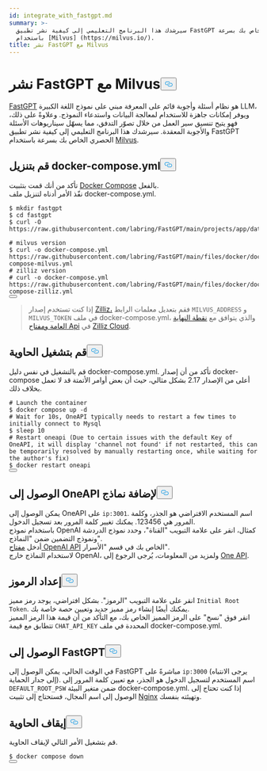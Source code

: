 ```yaml
---
id: integrate_with_fastgpt.md
summary: >-
  سيرشدك هذا البرنامج التعليمي إلى كيفية نشر تطبيق FastGPT الحصري الخاص بك بسرعة
  باستخدام [Milvus] (https://milvus.io/).
title: نشر FastGPT مع Milvus
---
```

<h1 id="Deploying-FastGPT-with-Milvus" class="common-anchor-header">نشر FastGPT مع Milvus<button data-href="#Deploying-FastGPT-with-Milvus" class="anchor-icon" translate="no">
      <svg translate="no"
        aria-hidden="true"
        focusable="false"
        height="20"
        version="1.1"
        viewBox="0 0 16 16"
        width="16"
      >
        <path
          fill="#0092E4"
          fill-rule="evenodd"
          d="M4 9h1v1H4c-1.5 0-3-1.69-3-3.5S2.55 3 4 3h4c1.45 0 3 1.69 3 3.5 0 1.41-.91 2.72-2 3.25V8.59c.58-.45 1-1.27 1-2.09C10 5.22 8.98 4 8 4H4c-.98 0-2 1.22-2 2.5S3 9 4 9zm9-3h-1v1h1c1 0 2 1.22 2 2.5S13.98 12 13 12H9c-.98 0-2-1.22-2-2.5 0-.83.42-1.64 1-2.09V6.25c-1.09.53-2 1.84-2 3.25C6 11.31 7.55 13 9 13h4c1.45 0 3-1.69 3-3.5S14.5 6 13 6z"
        ></path>
      </svg>
    </button></h1><p><a href="https://fastgpt.in/">FastGPT</a> هو نظام أسئلة وأجوبة قائم على المعرفة مبني على نموذج اللغة الكبيرة LLM، ويوفر إمكانات جاهزة للاستخدام لمعالجة البيانات واستدعاء النموذج. وعلاوةً على ذلك، فهو يتيح تنسيق سير العمل من خلال تصوّر التدفق، مما يسهّل سيناريوهات الأسئلة والأجوبة المعقدة. سيرشدك هذا البرنامج التعليمي إلى كيفية نشر تطبيق FastGPT الحصري الخاص بك بسرعة باستخدام <a href="https://milvus.io/">Milvus</a>.</p>
<h2 id="Download-docker-composeyml" class="common-anchor-header">قم بتنزيل docker-compose.yml<button data-href="#Download-docker-composeyml" class="anchor-icon" translate="no">
      <svg translate="no"
        aria-hidden="true"
        focusable="false"
        height="20"
        version="1.1"
        viewBox="0 0 16 16"
        width="16"
      >
        <path
          fill="#0092E4"
          fill-rule="evenodd"
          d="M4 9h1v1H4c-1.5 0-3-1.69-3-3.5S2.55 3 4 3h4c1.45 0 3 1.69 3 3.5 0 1.41-.91 2.72-2 3.25V8.59c.58-.45 1-1.27 1-2.09C10 5.22 8.98 4 8 4H4c-.98 0-2 1.22-2 2.5S3 9 4 9zm9-3h-1v1h1c1 0 2 1.22 2 2.5S13.98 12 13 12H9c-.98 0-2-1.22-2-2.5 0-.83.42-1.64 1-2.09V6.25c-1.09.53-2 1.84-2 3.25C6 11.31 7.55 13 9 13h4c1.45 0 3-1.69 3-3.5S14.5 6 13 6z"
        ></path>
      </svg>
    </button></h2><p>تأكد من أنك قمت بتثبيت <a href="https://docs.docker.com/compose/">Docker Compose</a> بالفعل.<br>
نفّذ الأمر أدناه لتنزيل ملف docker-compose.yml.</p>
<pre><code translate="no" class="language-shell"><span class="hljs-meta prompt_">$ </span><span class="language-bash"><span class="hljs-built_in">mkdir</span> fastgpt</span>
<span class="hljs-meta prompt_">$ </span><span class="language-bash"><span class="hljs-built_in">cd</span> fastgpt</span>
<span class="hljs-meta prompt_">$ </span><span class="language-bash">curl -O https://raw.githubusercontent.com/labring/FastGPT/main/projects/app/data/config.json</span>
<span class="hljs-meta prompt_">
# </span><span class="language-bash">milvus version</span>
<span class="hljs-meta prompt_">$ </span><span class="language-bash">curl -o docker-compose.yml https://raw.githubusercontent.com/labring/FastGPT/main/files/docker/docker-compose-milvus.yml</span>
<span class="hljs-meta prompt_"># </span><span class="language-bash">zilliz version</span>
<span class="hljs-meta prompt_"># </span><span class="language-bash">curl -o docker-compose.yml https://raw.githubusercontent.com/labring/FastGPT/main/files/docker/docker-compose-zilliz.yml</span>
<button class="copy-code-btn"></button></code></pre>
<blockquote>
<p>إذا كنت تستخدم إصدار <a href="https://zilliz.com/cloud">Zilliz،</a> فقم بتعديل معلمات الرابط <code translate="no">MILVUS_ADDRESS</code> و <code translate="no">MILVUS_TOKEN</code> في ملف docker-compose.yml، والذي يتوافق مع <a href="https://docs.zilliz.com/docs/on-zilliz-cloud-console#free-cluster-details">نقطة النهاية العامة ومفتاح Api</a> في <a href="https://zilliz.com/cloud">Zilliz Cloud</a>.</p>
</blockquote>
<h2 id="Launch-the-Container" class="common-anchor-header">قم بتشغيل الحاوية<button data-href="#Launch-the-Container" class="anchor-icon" translate="no">
      <svg translate="no"
        aria-hidden="true"
        focusable="false"
        height="20"
        version="1.1"
        viewBox="0 0 16 16"
        width="16"
      >
        <path
          fill="#0092E4"
          fill-rule="evenodd"
          d="M4 9h1v1H4c-1.5 0-3-1.69-3-3.5S2.55 3 4 3h4c1.45 0 3 1.69 3 3.5 0 1.41-.91 2.72-2 3.25V8.59c.58-.45 1-1.27 1-2.09C10 5.22 8.98 4 8 4H4c-.98 0-2 1.22-2 2.5S3 9 4 9zm9-3h-1v1h1c1 0 2 1.22 2 2.5S13.98 12 13 12H9c-.98 0-2-1.22-2-2.5 0-.83.42-1.64 1-2.09V6.25c-1.09.53-2 1.84-2 3.25C6 11.31 7.55 13 9 13h4c1.45 0 3-1.69 3-3.5S14.5 6 13 6z"
        ></path>
      </svg>
    </button></h2><p>قم بالتشغيل في نفس دليل docker-compose.yml. تأكد من أن إصدار docker-compose أعلى من الإصدار 2.17 بشكل مثالي، حيث أن بعض أوامر الأتمتة قد لا تعمل بخلاف ذلك.</p>
<pre><code translate="no" class="language-shell"><span class="hljs-meta prompt_"># </span><span class="language-bash">Launch the container</span>
<span class="hljs-meta prompt_">$ </span><span class="language-bash">docker compose up -d</span>
<span class="hljs-meta prompt_"># </span><span class="language-bash">Wait <span class="hljs-keyword">for</span> 10s, OneAPI typically needs to restart a few <span class="hljs-built_in">times</span> to initially connect to Mysql</span>
<span class="hljs-meta prompt_">$ </span><span class="language-bash"><span class="hljs-built_in">sleep</span> 10</span>
<span class="hljs-meta prompt_"># </span><span class="language-bash">Restart oneapi (Due to certain issues with the default Key of OneAPI, it will display <span class="hljs-string">&#x27;channel not found&#x27;</span> <span class="hljs-keyword">if</span> not restarted, this can be temporarily resolved by manually restarting once, <span class="hljs-keyword">while</span> waiting <span class="hljs-keyword">for</span> the author<span class="hljs-string">&#x27;s fix)</span></span>
<span class="hljs-meta prompt_">$ </span><span class="language-bash"><span class="hljs-string">docker restart oneapi</span></span>
<button class="copy-code-btn"></button></code></pre>
<h2 id="Access-OneAPI-to-Add-Models" class="common-anchor-header">الوصول إلى OneAPI لإضافة نماذج<button data-href="#Access-OneAPI-to-Add-Models" class="anchor-icon" translate="no">
      <svg translate="no"
        aria-hidden="true"
        focusable="false"
        height="20"
        version="1.1"
        viewBox="0 0 16 16"
        width="16"
      >
        <path
          fill="#0092E4"
          fill-rule="evenodd"
          d="M4 9h1v1H4c-1.5 0-3-1.69-3-3.5S2.55 3 4 3h4c1.45 0 3 1.69 3 3.5 0 1.41-.91 2.72-2 3.25V8.59c.58-.45 1-1.27 1-2.09C10 5.22 8.98 4 8 4H4c-.98 0-2 1.22-2 2.5S3 9 4 9zm9-3h-1v1h1c1 0 2 1.22 2 2.5S13.98 12 13 12H9c-.98 0-2-1.22-2-2.5 0-.83.42-1.64 1-2.09V6.25c-1.09.53-2 1.84-2 3.25C6 11.31 7.55 13 9 13h4c1.45 0 3-1.69 3-3.5S14.5 6 13 6z"
        ></path>
      </svg>
    </button></h2><p>يمكن الوصول إلى OneAPI على <code translate="no">ip:3001</code>. اسم المستخدم الافتراضي هو الجذر، وكلمة المرور هي 123456. يمكنك تغيير كلمة المرور بعد تسجيل الدخول.<br>
باستخدام نموذج OpenAI كمثال، انقر على علامة التبويب "القناة"، وحدد نموذج الدردشة ونموذج التضمين ضمن "النماذج".<br>
أدخل <a href="https://platform.openai.com/docs/quickstart">مفتاح OpenAI API</a> الخاص بك في قسم "الأسرار".<br>
لاستخدام النماذج خارج OpenAI، ولمزيد من المعلومات، يُرجى الرجوع إلى <a href="https://doc.fastgpt.in/docs/development/one-api/">One API</a>.</p>
<h2 id="Setting-Tokens" class="common-anchor-header">إعداد الرموز<button data-href="#Setting-Tokens" class="anchor-icon" translate="no">
      <svg translate="no"
        aria-hidden="true"
        focusable="false"
        height="20"
        version="1.1"
        viewBox="0 0 16 16"
        width="16"
      >
        <path
          fill="#0092E4"
          fill-rule="evenodd"
          d="M4 9h1v1H4c-1.5 0-3-1.69-3-3.5S2.55 3 4 3h4c1.45 0 3 1.69 3 3.5 0 1.41-.91 2.72-2 3.25V8.59c.58-.45 1-1.27 1-2.09C10 5.22 8.98 4 8 4H4c-.98 0-2 1.22-2 2.5S3 9 4 9zm9-3h-1v1h1c1 0 2 1.22 2 2.5S13.98 12 13 12H9c-.98 0-2-1.22-2-2.5 0-.83.42-1.64 1-2.09V6.25c-1.09.53-2 1.84-2 3.25C6 11.31 7.55 13 9 13h4c1.45 0 3-1.69 3-3.5S14.5 6 13 6z"
        ></path>
      </svg>
    </button></h2><p>انقر على علامة التبويب "الرموز". بشكل افتراضي، يوجد رمز مميز <code translate="no">Initial Root Token</code>. يمكنك أيضًا إنشاء رمز مميز جديد وتعيين حصة خاصة بك.<br>
انقر فوق "نسخ" على الرمز المميز الخاص بك، مع التأكد من أن قيمة هذا الرمز المميز تتطابق مع قيمة <code translate="no">CHAT_API_KEY</code> المحددة في ملف docker-compose.yml.</p>
<h2 id="Accessing-FastGPT" class="common-anchor-header">الوصول إلى FastGPT<button data-href="#Accessing-FastGPT" class="anchor-icon" translate="no">
      <svg translate="no"
        aria-hidden="true"
        focusable="false"
        height="20"
        version="1.1"
        viewBox="0 0 16 16"
        width="16"
      >
        <path
          fill="#0092E4"
          fill-rule="evenodd"
          d="M4 9h1v1H4c-1.5 0-3-1.69-3-3.5S2.55 3 4 3h4c1.45 0 3 1.69 3 3.5 0 1.41-.91 2.72-2 3.25V8.59c.58-.45 1-1.27 1-2.09C10 5.22 8.98 4 8 4H4c-.98 0-2 1.22-2 2.5S3 9 4 9zm9-3h-1v1h1c1 0 2 1.22 2 2.5S13.98 12 13 12H9c-.98 0-2-1.22-2-2.5 0-.83.42-1.64 1-2.09V6.25c-1.09.53-2 1.84-2 3.25C6 11.31 7.55 13 9 13h4c1.45 0 3-1.69 3-3.5S14.5 6 13 6z"
        ></path>
      </svg>
    </button></h2><p>في الوقت الحالي، يمكن الوصول إلى FastGPT مباشرةً على <code translate="no">ip:3000</code> (يرجى الانتباه إلى جدار الحماية). اسم المستخدم لتسجيل الدخول هو الجذر، مع تعيين كلمة المرور إلى <code translate="no">DEFAULT_ROOT_PSW</code> ضمن متغير البيئة docker-compose.yml. إذا كنت تحتاج إلى الوصول إلى اسم المجال، فستحتاج إلى تثبيت <a href="https://nginx.org/en/">Nginx</a> وتهيئته بنفسك.</p>
<h2 id="Stop-the-Container" class="common-anchor-header">إيقاف الحاوية<button data-href="#Stop-the-Container" class="anchor-icon" translate="no">
      <svg translate="no"
        aria-hidden="true"
        focusable="false"
        height="20"
        version="1.1"
        viewBox="0 0 16 16"
        width="16"
      >
        <path
          fill="#0092E4"
          fill-rule="evenodd"
          d="M4 9h1v1H4c-1.5 0-3-1.69-3-3.5S2.55 3 4 3h4c1.45 0 3 1.69 3 3.5 0 1.41-.91 2.72-2 3.25V8.59c.58-.45 1-1.27 1-2.09C10 5.22 8.98 4 8 4H4c-.98 0-2 1.22-2 2.5S3 9 4 9zm9-3h-1v1h1c1 0 2 1.22 2 2.5S13.98 12 13 12H9c-.98 0-2-1.22-2-2.5 0-.83.42-1.64 1-2.09V6.25c-1.09.53-2 1.84-2 3.25C6 11.31 7.55 13 9 13h4c1.45 0 3-1.69 3-3.5S14.5 6 13 6z"
        ></path>
      </svg>
    </button></h2><p>قم بتشغيل الأمر التالي لإيقاف الحاوية.</p>
<pre><code translate="no" class="language-shell"><span class="hljs-meta prompt_">$ </span><span class="language-bash">docker compose down</span>
<button class="copy-code-btn"></button></code></pre>
